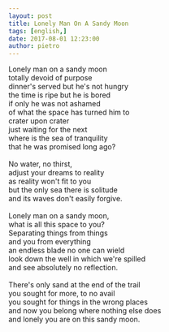 ```yaml
---
layout: post
title: Lonely Man On A Sandy Moon
tags: [english,]
date: 2017-08-01 12:23:00
author: pietro
---
```

Lonely man on a sandy moon<br/>totally devoid of purpose<br/>dinner's served but he's not hungry<br/>the time is ripe but he is bored<br/>if only he was not ashamed<br/>of what the space has turned him to<br/>crater upon crater<br/>just waiting for the next<br/>where is the sea of tranquility<br/>that he was promised long ago?<br/><br/>No water, no thirst,<br/>adjust your dreams to reality<br/>as reality won't fit to you<br/>but the only sea there is solitude<br/>and its waves don't easily forgive.<br/><br/>Lonely man on a sandy moon,<br/>what is all this space to you?<br/>Separating things from things<br/>and you from everything<br/>an endless blade no one can wield<br/>look down the well in which we're spilled<br/>and see absolutely no reflection.<br/><br/>There's only sand at the end of the trail<br/>you sought for more, to no avail<br/>you sought for things in the wrong places<br/>and now you belong where nothing else does<br/>and lonely you are on this sandy moon.
